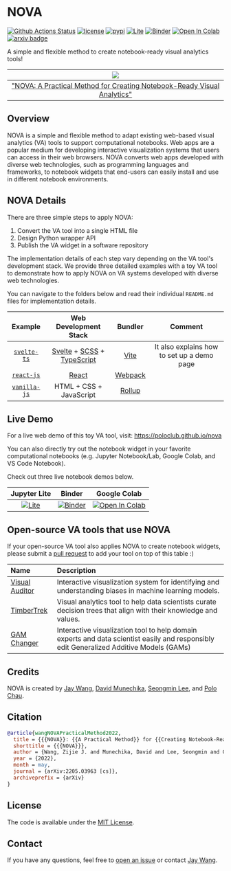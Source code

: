 # NOVA

[![Github Actions Status](https://github.com/poloclub/nova/workflows/build/badge.svg)](https://github.com/poloclub/nova/actions/workflows/build.yml)
[![license](https://img.shields.io/badge/License-MIT-brightgreen)](https://github.com/poloclub/nova/blob/master/LICENSE)
[![pypi](https://img.shields.io/pypi/v/nova-graph?color=blue)](https://pypi.python.org/pypi/nova-graph)
[![Lite](https://gist.githubusercontent.com/xiaohk/9b9f7c8fa162b2c3bc3251a5c9a799b2/raw/a7fca1d0a2d62c2b49f60c0217dffbd0fe404471/lite-badge-launch-small.svg)](https://poloclub.github.io/nova/notebook)
[![Binder](https://mybinder.org/badge_logo.svg)](https://mybinder.org/v2/gh/poloclub/nova/master?urlpath=lab/tree/svelte-ts/notebook-widget/example/nova-graph.ipynb)
[![Open In Colab](https://colab.research.google.com/assets/colab-badge.svg)](https://colab.research.google.com/drive/1WPT-pjO4-qNdD-UYwrFk7DVwAl2XrHBB?usp=sharing)
[![arxiv badge](https://img.shields.io/badge/arXiv-2205.03963-red)](https://arxiv.org/abs/2205.03963)
<!-- [![DOI:10.1145/3491101.3519653](https://img.shields.io/badge/DOI-10.1145/3491101.3519653-blue)](https://doi.org/10.1145/3491101.3519653) -->

A simple and flexible method to create notebook-ready visual analytics tools!

<!-- <table>
  <tr>
    <td colspan="1"><img src='https://i.imgur.com/FtmHafo.png'></td>
  </tr>
  <tr></tr>
  <tr>
    <td><a href="https://youtu.be/eMlTtloGyho">👨🏻‍🏫 Talk</a></td>
    <td><a href="https://youtu.be/OKaPmEBzEX0">📺 Video</a></td>
    <td><a href="https://arxiv.org/abs/2202.11086">📖 "StickyLand: breaking the linear presentation of computational Notebooks"</a></td>
  </tr>
</table> -->

|<img src='https://i.imgur.com/tlkVvjt.png'>|
|:---:|
|<a href="https://arxiv.org/abs/2205.03963">"NOVA: A Practical Method for Creating Notebook-Ready Visual Analytics"</a>|

## Overview

NOVA is a simple and flexible method to adapt existing web-based visual analytics (VA) tools to support computational notebooks. Web apps are a popular medium for developing interactive visualization systems that users can access in their web browsers. NOVA converts web apps developed with diverse web technologies, such as programming languages and frameworks, to notebook widgets that end-users can easily install and use in different notebook environments.

## NOVA Details

There are three simple steps to apply NOVA:

1. Convert the VA tool into a single HTML file
2. Design Python wrapper API
3. Publish the VA widget in a software repository

The implementation details of each step vary depending on the VA tool's development stack. We provide three detailed examples with a toy VA tool to demonstrate how to apply NOVA on VA systems developed with diverse web technologies.

You can navigate to the folders below and read their individual `README.md` files for implementation details.

|Example|Web Development Stack|Bundler|Comment|
|:---:|:---:|:---:|:---:|
|[`svelte-ts`](./svelte-ts/)|[Svelte](https://svelte.dev) + [SCSS](https://sass-lang.com) + [TypeScript](https://www.typescriptlang.org)|[Vite](https://vitejs.dev)|It also explains how to set up a demo page|
|[`react-js`](./react-js/)|[React](https://reactjs.org)|[Webpack](https://webpack.js.org)||
|[`vanilla-js`](./vanilla-js/)|HTML + CSS + JavaScript|[Rollup](https://rollupjs.org/guide/en/)||

## Live Demo

For a live web demo of this toy VA tool, visit: <https://poloclub.github.io/nova>

You can also directly try out the notebook widget in your favorite computational notebooks (e.g. Jupyter Notebook/Lab, Google Colab, and VS Code Notebook).

Check out three live notebook demos below.

|Jupyter Lite|Binder|Google Colab|
|:---:|:---:|:---:|
|[![Lite](https://gist.githubusercontent.com/xiaohk/9b9f7c8fa162b2c3bc3251a5c9a799b2/raw/a7fca1d0a2d62c2b49f60c0217dffbd0fe404471/lite-badge-launch-small.svg)](https://poloclub.github.io/nova/notebook)|[![Binder](https://mybinder.org/badge_logo.svg)](https://mybinder.org/v2/gh/poloclub/nova/master?urlpath=lab/tree/svelte-ts/notebook-widget/example/nova-graph.ipynb)|[![Open In Colab](https://colab.research.google.com/assets/colab-badge.svg)](https://colab.research.google.com/drive/1WPT-pjO4-qNdD-UYwrFk7DVwAl2XrHBB?usp=sharing)|

## Open-source VA tools that use NOVA

If your open-source VA tool also applies NOVA to create notebook widgets, please submit a [pull request](https://github.com/poloclub/nova/pulls) to add your tool on top of this table :)

|Name|Description|
|:---|:---|
[Visual Auditor](https://github.com/poloclub/visual-auditor)|Interactive visualization system for identifying and understanding biases in machine learning models.|
[TimberTrek](https://github.com/poloclub/timbertrek)|Visual analytics tool to help data scientists curate decision trees that align with their knowledge and values.
[GAM Changer](https://github.com/interpretml/gam-changer)|Interactive visualization tool to help domain experts and data scientist easily and responsibly edit Generalized Additive Models (GAMs)|

## Credits

NOVA is created by <a href='https://zijie.wang/' target='_blank'>Jay Wang</a>, <a href='https://www.linkedin.com/in/dmunechika' target='_blank'>David Munechika</a>, <a href='http://www.seongmin.xyz' target='_blank'>Seongmin Lee</a>, and <a href='' target='_blank'>Polo Chau</a>.

## Citation

```bibTeX
@article{wangNOVAPracticalMethod2022,
  title = {{{NOVA}}: {{A Practical Method}} for {{Creating Notebook-Ready Visual Analytics}}},
  shorttitle = {{{NOVA}}},
  author = {Wang, Zijie J. and Munechika, David and Lee, Seongmin and Chau, Duen Horng},
  year = {2022},
  month = may,
  journal = {arXiv:2205.03963 [cs]},
  archiveprefix = {arXiv}
}
```

## License

The code is available under the [MIT License](https://github.com/poloclub/nova/blob/master/LICENSE).

## Contact

If you have any questions, feel free to [open an issue](https://github.com/poloclub/nova/issues/new) or contact [Jay Wang](https://zijie.wang).